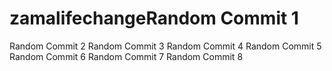 # zamalifechangeRandom Commit 1
Random Commit 2
Random Commit 3
Random Commit 4
Random Commit 5
Random Commit 6
Random Commit 7
Random Commit 8
